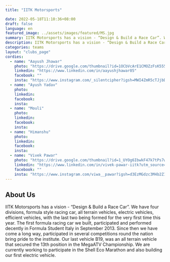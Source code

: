 ```yaml
---
title: "IITK Motorsports"

date: 2022-05-18T11:10:36+08:00
draft: false
language: en
featured_image: ../assets/images/featured/MS.jpg
summary: IITK Motorsports has a vision - “Design & Build a Race Car”. We have four divisions, formula style racing car, all terrain vehicles, electric vehicles, efficient vehicles, with the last two being formed for the very first time this year. The first formula racing car we built, participated and performed decently in Formula Student Italy in September 2013.
description: IITK Motorsports has a vision - “Design & Build a Race Car”. We have four divisions, formula style racing car, all terrain vehicles, electric vehicles, efficient vehicles, with the last two being formed for the very first time this year. The first formula racing car we built, participated and performed decently in Formula Student Italy in September 2013.
categories: teams
layout: "clubs_page"
cordies:
  - name: "Aayush Jhawar"
    photo: "https://drive.google.com/thumbnail?id=1OCbVcArE1CMOZzFsK555vEgRmu6Rta06&sz=w1000"
    linkedin: "https://www.linkedin.com/in/aayushjhawar05"
    facebook: ""
    insta: "https://www.instagram.com/_silentcipher?igsh=MWI4ZmR5cTJjbDN1Zw=="
  - name: "Ayush Yadav"
    photo:
    linkedin: 
    facebook: 
    insta:
  - name: "Mouli"
    photo:
    linkedin: 
    facebook: 
    insta:  
  - name: "Himanshu"
    photo:
    linkedin: 
    facebook: 
    insta:
  - name: "Vivek Pawar"
    photo: "https://drive.google.com/thumbnail?id=1_UYOg6IbwkF47k7tPs7wHsGW1YWRCjhk&sz=w1000"
    linkedin: "https://www.linkedin.com/in/vivek-pawar-iitk?utm_source=share&utm_campaign=share_via&utm_content=profile&utm_medium=android_app"
    facebook: ""
    insta: "https://www.instagram.com/viwa__pawar?igsh=d3EzMGdzc3M4b2Z1"
---
```

## About Us
IITK Motorsports has a vision - “Design & Build a Race Car”. We have four divisions, formula style racing car, all terrain vehicles, electric vehicles, efficient vehicles, with the last two being formed for the very first time this year. The first formula racing car we built, participated and performed decently in Formula Student Italy in September 2013. Since then we have come a long way, participated in several competitions round the nation bring pride to the institute. Our last vehicle B19, was an all terrain vehicle that secured the 13th position in the MegaATV Championship. We are currently working to participate in the Shell Eco Marathon and also building our first electric vehicle.

